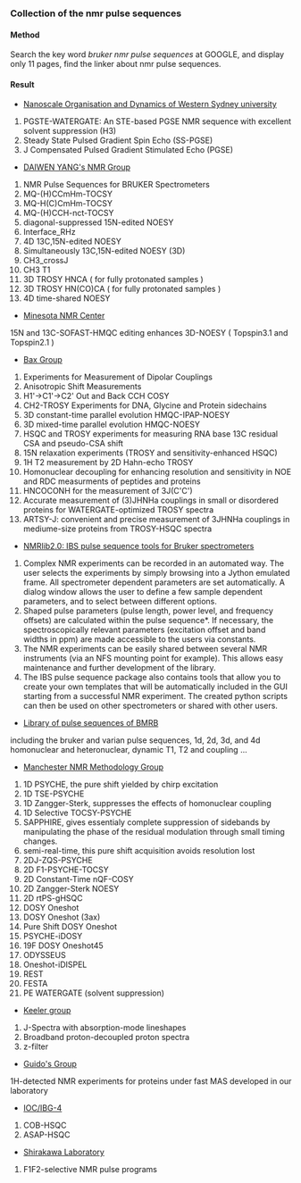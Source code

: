 ### Collection of the nmr pulse sequences

#### Method

Search the key word *bruker nmr pulse sequences* at GOOGLE, and display only 11 pages, find the linker about nmr pulse sequences.

#### Result

- [Nanoscale Organisation and Dynamics of Western Sydney university](https://www.westernsydney.edu.au/nanoscale/nanoscale_organisation_and_dynamics/research_themes/bruker_sequences)

1. PGSTE-WATERGATE: An STE-based PGSE NMR sequence with excellent solvent suppression (H3)
2. Steady State Pulsed Gradient Spin Echo (SS-PGSE)
3. J Compensated Pulsed Gradient Stimulated Echo (PGSE)


- [DAIWEN YANG's NMR Group](http://blog.nus.edu.sg/yang/pulse-sequences/)


1. NMR Pulse Sequences for BRUKER Spectrometers
2. MQ-(H)CCmHm-TOCSY
3. MQ-H(C)CmHm-TOCSY
4. MQ-(H)CCH-nct-TOCSY
5. diagonal-suppressed 15N-edited NOESY
6. Interface_RHz
7. 4D 13C,15N-edited NOESY
8. Simultaneously 13C,15N-edited NOESY (3D)
9. CH3_crossJ
10. CH3 T1
11. 3D TROSY HNCA ( for fully protonated samples )
12. 3D TROSY HN(CO)CA ( for fully protonated samples )
13. 4D time-shared NOESY


- [Minesota NMR Center](https://nmr.umn.edu/user-portal/pulse-sequence-downloads)

15N and 13C-SOFAST-HMQC editing enhances 3D-NOESY ( Topspin3.1 and Topspin2.1 )

- [Bax Group](https://spin.niddk.nih.gov/bax/pp/)

1. Experiments for Measurement of Dipolar Couplings
2. Anisotropic Shift Measurements
3. H1'->C1'->C2' Out and Back CCH COSY
4. CH2-TROSY Experiments for DNA, Glycine and Protein sidechains
5. 3D constant-time parallel evolution HMQC-IPAP-NOESY
6. 3D mixed-time parallel evolution HMQC-NOESY
7. HSQC and TROSY experiments for measuring RNA base 13C residual CSA and pseudo-CSA shift
8. 15N relaxation experiments (TROSY and sensitivity-enhanced HSQC)
9. 1H T2 measurement by 2D Hahn-echo TROSY
10. Homonuclear decoupling for enhancing resolution and sensitivity in NOE and RDC measurments of peptides and proteins
11. HNCOCONH for the measurement of 3J(C'C')
12. Accurate measurement of (3)JHNHa couplings in small or disordered proteins for WATERGATE-optimized TROSY spectra
13. ARTSY-J: convenient and precise measurement of 3JHNHa couplings in mediume-size proteins from TROSY-HSQC spectra

- [NMRlib2.0: IBS pulse sequence tools for Bruker spectrometers](http://www.ibs.fr/research/scientific-output/software/pulse-sequence-tools/article/nmrlib-2-0-ibs-pulse-sequence-tools-for-bruker-spectrometers?lang=en)

1. Complex NMR experiments can be recorded in an automated way. The user selects the experiments by simply browsing into a Jython emulated frame. All spectrometer dependent parameters are set automatically. A dialog window allows the user to define a few sample dependent parameters, and to select between different options.
2. Shaped pulse parameters (pulse length, power level, and frequency offsets) are calculated within the pulse sequence*. If necessary, the spectroscopically relevant parameters (excitation offset and band widths in ppm) are made accessible to the users via constants.
3. The NMR experiments can be easily shared between several NMR instruments (via an NFS mounting point for example). This allows easy maintenance and further development of the library.
4. The IBS pulse sequence package also contains tools that allow you to create your own templates that will be automatically included in the GUI starting from a successful NMR experiment. The created python scripts can then be used on other spectrometers or shared with other users.

- [Library of pulse sequences of BMRB](http://www.bmrb.wisc.edu/tools/choose_pulse_info.php)

including the bruker and varian pulse sequences, 1d, 2d, 3d, and 4d homonuclear and heteronuclear, dynamic T1, T2 and coupling ...

- [Manchester NMR Methodology Group](https://www.nmr.chemistry.manchester.ac.uk/?q=node/327)

1. 1D PSYCHE, the pure shift yielded by chirp excitation
2. 1D TSE-PSYCHE
3. 1D Zangger-Sterk, suppresses the effects of homonuclear coupling
4. 1D Selective TOCSY-PSYCHE
5. SAPPHIRE, gives essentialy complete suppression of sidebands by manipulating the phase of the residual modulation through small timing changes.
6. semi-real-time, this pure shift acquisition avoids resolution lost
7. 2DJ-ZQS-PSYCHE
8. 2D F1-PSYCHE-TOCSY
9. 2D Constant-Time nQF-COSY
10. 2D Zangger-Sterk NOESY
11. 2D rtPS-gHSQC
12. DOSY Oneshot
13. DOSY Oneshot (3ax)
14. Pure Shift DOSY Oneshot
15. PSYCHE-iDOSY
16. 19F DOSY Oneshot45
17. ODYSSEUS
18. Oneshot-iDISPEL
19. REST
20. FESTA
21. PE WATERGATE (solvent suppression)

- [Keeler group](http://www-keeler.ch.cam.ac.uk/utilities/index.html)

1. J-Spectra with absorption-mode lineshapes
2. Broadband proton-decoupled proton spectra
3. z-filter

- [Guido's Group](http://perso.ens-lyon.fr/guido.pintacuda/guidosgroup/NMR_experiments.html)

1H-detected NMR experiments for proteins under fast MAS developed in our laboratory

- [IOC/IBG-4](https://www.ioc.kit.edu/luy/110.php)

1. COB-HSQC
2. ASAP-HSQC

- [Shirakawa Laboratory](http://www.moleng.kyoto-u.ac.jp/~moleng_01/nmr/index.html)

1. F1F2-selective NMR pulse programs
